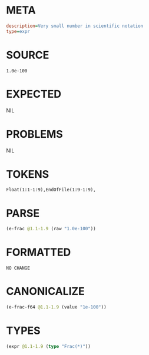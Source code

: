 # META
~~~ini
description=Very small number in scientific notation
type=expr
~~~
# SOURCE
~~~roc
1.0e-100
~~~
# EXPECTED
NIL
# PROBLEMS
NIL
# TOKENS
~~~zig
Float(1:1-1:9),EndOfFile(1:9-1:9),
~~~
# PARSE
~~~clojure
(e-frac @1.1-1.9 (raw "1.0e-100"))
~~~
# FORMATTED
~~~roc
NO CHANGE
~~~
# CANONICALIZE
~~~clojure
(e-frac-f64 @1.1-1.9 (value "1e-100"))
~~~
# TYPES
~~~clojure
(expr @1.1-1.9 (type "Frac(*)"))
~~~
